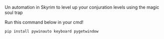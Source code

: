 
Un automation in Skyrim to level up your conjuration levels using the magic soul trap

Run this command below in your cmd!
```python
pip install pywinauto keyboard pygetwindow
```
